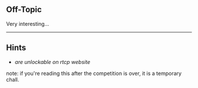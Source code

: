 Off-Topic
-------------------------------------------

Very interesting...

-------------------------------------------
Hints
-------------------------------------------
- *are unlockable on rtcp website*

note: if you're reading this after the competition is over, it is a temporary chall.